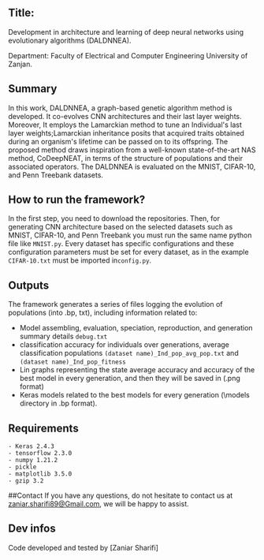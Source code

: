 ## Title: 
Development in architecture and learning of deep neural networks using evolutionary algorithms (DALDNNEA).

Department: Faculty of Electrical and Computer Engineering University of Zanjan.

## Summary

In this work, DALDNNEA, a graph-based genetic algorithm method is developed. 
It co-evolves CNN architectures and their last layer weights. 
Moreover, It employs the Lamarckian method to tune an Individual's last layer weights;Lamarckian inheritance posits
that acquired traits obtained during an organism's lifetime can be passed on to its offspring. 
The proposed method draws inspiration from a well-known state-of-the-art NAS method, CoDeepNEAT, in terms of the structure of populations 
and their associated operators. The DALDNNEA is evaluated on the MNIST, CIFAR-10, and Penn Treebank datasets.


## How to run the framework?


In the first step, you need to download the repositories. 
Then, for generating CNN architecture based on the selected datasets such as MNIST, CIFAR-10, 
and Penn Treebank you must run the same name python file like ``MNIST.py``. 
Every dataset has specific configurations and these configuration parameters 
must be set for every dataset, as in the example ``CIFAR-10.txt`` must be imported in``config.py``.

## Outputs

The framework generates a series of files logging the evolution of populations (into .bp, txt), including information related to:
- Model assembling, evaluation, speciation, reproduction, and generation summary details  ``debug.txt``
- classification accuracy for individuals over generations, average classification populations ``(dataset name)_Ind_pop_avg_pop.txt`` and ``(dataset name)_Ind_pop_fitness ``
- Lin graphs representing the state average accuracy and accuracy of the best model in every generation, and 
then they will be saved in (.png format)
- Keras models related to the best models for every generation (\models directory in .bp format).

## Requirements
```
- Keras 2.4.3
- tensorflow 2.3.0
- numpy 1.21.2
- pickle
- matplotlib 3.5.0
- gzip 3.2
```

##Contact
If you have any questions, do not hesitate to contact us at zaniar.sharifi89@Gmail.com, we will be happy to assist.

## Dev infos
Code developed and tested by [Zaniar Sharifi]
